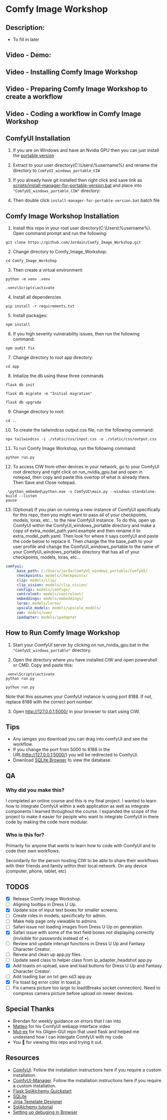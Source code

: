 # Comfy Image Workshop

## Description:
* To fill in later

## Video - Demo:  <WIP>

## Video - Installing Comfy Image Workshop <WIP>

## Video - Preparing Comfy Image Workshop to create a workflow <WIP>

## Video - Coding a workflow in Comfy Image Workshop <WIP>

## ComfyUI Installation

1. If you are on Windows and have an Nvidia GPU then you can just install the [portable version](https://github.com/comfyanonymous/ComfyUI/releases/download/latest/ComfyUI_windows_portable_nvidia_cu121_or_cpu.7z)

2. Extract to your user directory(C:\Users\\%username%) and rename the directory to `ComfyUI_windows_portable_CIW`

3. If you already have git installed then right click and save link as [scripts/install-manager-for-portable-version.bat](https://github.com/ltdrdata/ComfyUI-Manager/raw/main/scripts/install-manager-for-portable-version.bat) and place into `"ComfyUI_windows_portable_CIW"` directory:

4. Then double click `install-manager-for-portable-version.bat` batch file

## Comfy Image Workshop Installation

1. Install this repo in your root user directory(C:\Users\\%username%). Open command prompt and run the following:
```commandline
git clone https://github.com/Jordain/Comfy_Image_Workshop.git
```

2. Change directory to Comfy_Image_Workshop:
```commandline
cd Comfy_Image_Workshop
```

3. Then create a virtual environment:
```commandline
python -m venv .venv
```
```commandline
.venv\Scripts\activate
```

4. Install all dependencies
```commandline
pip install -r requirements.txt
```

5. Install packages:
```commandline
npm install
```

6. If you high severity vulnerability issues, then run the following command:
```commandline
npm audit fix
```

7. Change directory to root app directory:
```commandline
cd app
```

8. Intialize the db using these three commands
```commandline
flask db init
```
```commandline
flask db migrate -m "Initial migration"
```
```commandline
flask db upgrade
```
9. Change directory to root:
```commandline
cd ..
```

10. To create the tailwindcss output.css file, run the following command:
```commandline
npx tailwindcss -i ./static/css/input.css -o ./static/css/output.css
```

11. To run Comfy Image Workshop, run the following command:
```commandline
python run.py
```

12. To access CIW from other devices in your network, go to your ComfyUI root directory and right click on run_nvidia_gpu.bat and open in notepad, then copy and paste this overtop of what is already there. Then Save and Close notepad. 
```notepad
.\python_embeded\python.exe -s ComfyUI\main.py --windows-standalone-build --listen
pause
```

13. (Optional) If you plan on running a new instance of ComfyUI specifically for this repo, then you might want to pass all of your checkpoints, models, loras, etc... to the new ComfyUI instance. To do this, open up ComfyUI within the ComfyUI_windows_portable directory and make a copy of extra_model_path.yaml.example and then rename it to extra_model_path.yaml. Then look for where it says comfyUI and paste the code below to replace it. Then change the the base_path to your user profile and change the ComfyUI_windows_portable to the name of your ComfyUI_windows_portable directory that has all of your checkpoints, models, loras, etc... 
```yaml
comfyui:
     base_path: C:/Users/jorda/ComfyUI_windows_portable/ComfyUI/
     checkpoints: models/checkpoints/
     clip: models/clip/
     clip_vision: models/clip_vision/
     configs: models/configs/
     controlnet: models/controlnet/
     embeddings: models/embeddings/
     loras: models/loras/
     upscale_models: models/upscale_models/
     vae: models/vae/
     ipadapter: models/ipadapter
```

## How to Run Comfy Image Workshop

1. Start your ComfyUI server by clicking on run_nvidia_gpu.bat in the `"ComfyUI_windows_portable"` directory. 

2. Open the directory where you have installed CIW and open powershell or CMD. Copy and paste this:
```commandline
.venv\Scripts\activate
python run.py
```
```commandline
python run.py
```
Note that this assumes your ComfyUI instance is using port 8188. If not, replace 8188 with the correct port number.

3. Open http://127.0.0.1:5000/ in your browser to start using CIW.

## Tips

- Any iamges you download you can drag into comfyUI and see the workflow.
- If you change the port from 5000 to 8188 in the URL(http://127.0.0.1:5000/) you will be redirected to ComfyUI.
- Download [SQLite Browser](https://sqlitebrowser.org/) to view the database.

## QA

### Why did you make this?

I completed an online course and this is my final project. I wanted to learn how to integrate ComfyUI within a web application as well as integrate components I learned throughout the course. I expanded the scope of the project to make it easier for people who want to integrate ComfyUI in there code by making the code more modular.

### Who is this for?

Primarily for anyone that wants to learn how to code with ComfyUI and to code their own workflows.

Secondarily for the person hosting CIW to be able to share their workflows with their friends and family within their local network. On any device (computer, phone, tablet, etc)

## TODOS

- [x] Release Comfy Image Workshop.
- [ ] Aligning tooltips in Dress U Up.
- [x] Update size of input text boxes for smaller screens.
- [ ] Create roles in models, specifically for admin.
- [ ] Make help page only viewable to admins.
- [ ] Safari issue not loading images from Dress U Up on generation.
- [x] Safari issue with some of the text field boxes not displaying correctly (invisible for passwords instead of •).
- [ ] Review and update interupt functions in Dress U Up and Fantasy Character Creator.
- [ ] Reivew and clean up app.py files.
- [ ] Update seed class to helper class from ip_adapter_headshot app.py
- [x] Add toasts on upload, save and load buttons for Dress U Up and Fantasy Character Creator.
- [ ] Add loading bar on txt gen sd3 app.py
- [x] Fix toast bg error color in toast.js
- [ ] Fix camera picture too large to load(Breaks socket connection). Need to compress camera picture before upload on newer devices.

## Special Thanks

- Brendan for weekly guidance on errors that I ran into
- [Matteo](https://www.youtube.com/watch?v=anYHG37fUg4&t=1031s) for his ComfyUI webapp interface video
- [Mut-ex](https://github.com/mut-ex/gligen-gui) for his Gligen-GUI repo that used flask and helped me undestand how I can intergate ComfyUI with my code
- You 🙂 for viewing this repo and trying it out. 

## Resources

- [ComfyUI](https://github.com/comfyanonymous/ComfyUI). Follow the installation instructions here if you require a custom installation.
- [ComfyUI-Manager](https://github.com/ltdrdata/ComfyUI-Manager). Follow the installation instructions here if you require a custom installation.
- [Flask SqlAlchemy Quickstart](https://flask-sqlalchemy.palletsprojects.com/en/3.1.x/quickstart/)
- [SQLite](https://www.sqlite.org/datatype3.html)
- [Jinja Template Designer](https://jinja.palletsprojects.com/en/3.1.x/templates/)
- [SqlAlchemy tutorial](https://docs.sqlalchemy.org/en/20/tutorial/data.html#tutorial-working-with-data)
- [Setting up debuging in Browser](https://www.youtube.com/watch?v=68wO-sl5vXg&t=303s )